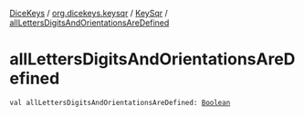 [DiceKeys](../../index.md) / [org.dicekeys.keysqr](../index.md) / [KeySqr](index.md) / [allLettersDigitsAndOrientationsAreDefined](./all-letters-digits-and-orientations-are-defined.md)

# allLettersDigitsAndOrientationsAreDefined

`val allLettersDigitsAndOrientationsAreDefined: `[`Boolean`](https://kotlinlang.org/api/latest/jvm/stdlib/kotlin/-boolean/index.html)